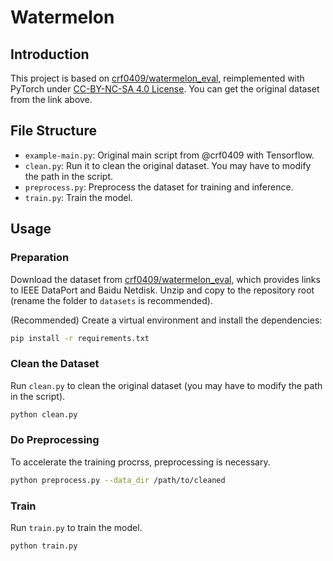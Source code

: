# Watermelon

## Introduction

This project is based on [crf0409/watermelon_eval](https://github.com/crf0409/watermelon_eval), reimplemented with PyTorch under [CC-BY-NC-SA 4.0 License](LICENSE). You can get the original dataset from the link above.

## File Structure

- `example-main.py`: Original main script from @crf0409 with Tensorflow.
- `clean.py`: Run it to clean the original dataset. You may have to modify the path in the script.
- `preprocess.py`: Preprocess the dataset for training and inference.
- `train.py`: Train the model.

## Usage

### Preparation

Download the dataset from [crf0409/watermelon_eval](https://github.com/crf0409/watermelon_eval), which provides links to IEEE DataPort and Baidu Netdisk. Unzip and copy to the repository root (rename the folder to `datasets` is recommended).

(Recommended) Create a virtual environment and install the dependencies:

```bash
pip install -r requirements.txt
```

### Clean the Dataset

Run `clean.py` to clean the original dataset (you may have to modify the path in the script).

```bash
python clean.py
```

### Do Preprocessing

To accelerate the training procrss, preprocessing is necessary.

```bash
python preprocess.py --data_dir /path/to/cleaned
```

### Train

Run `train.py` to train the model.

```bash
python train.py
```
